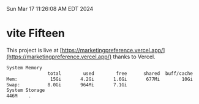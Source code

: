 Sun Mar 17 11:26:08 AM EDT 2024

# vite Fifteen


This project is live at [https://marketingpreference.vercel.app/](https://marketingpreference.vercel.app/) thanks to Vercel.

```bash
System Memory
               total        used        free      shared  buff/cache   available
Mem:            15Gi       4.2Gi       1.6Gi       677Mi        10Gi        11Gi
Swap:          8.0Gi       964Mi       7.1Gi
System Storage
446M	.
```
